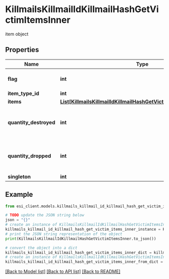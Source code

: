 # KillmailsKillmailIdKillmailHashGetVictimItemsInner

item object

## Properties

Name | Type | Description | Notes
------------ | ------------- | ------------- | -------------
**flag** | **int** | Flag for the location of the item  | 
**item_type_id** | **int** |  | 
**items** | [**List[KillmailsKillmailIdKillmailHashGetVictimItemsInnerItemsInner]**](KillmailsKillmailIdKillmailHashGetVictimItemsInnerItemsInner.md) |  | [optional] 
**quantity_destroyed** | **int** | How many of the item were destroyed if any  | [optional] 
**quantity_dropped** | **int** | How many of the item were dropped if any  | [optional] 
**singleton** | **int** |  | 

## Example

```python
from esi_client.models.killmails_killmail_id_killmail_hash_get_victim_items_inner import KillmailsKillmailIdKillmailHashGetVictimItemsInner

# TODO update the JSON string below
json = "{}"
# create an instance of KillmailsKillmailIdKillmailHashGetVictimItemsInner from a JSON string
killmails_killmail_id_killmail_hash_get_victim_items_inner_instance = KillmailsKillmailIdKillmailHashGetVictimItemsInner.from_json(json)
# print the JSON string representation of the object
print(KillmailsKillmailIdKillmailHashGetVictimItemsInner.to_json())

# convert the object into a dict
killmails_killmail_id_killmail_hash_get_victim_items_inner_dict = killmails_killmail_id_killmail_hash_get_victim_items_inner_instance.to_dict()
# create an instance of KillmailsKillmailIdKillmailHashGetVictimItemsInner from a dict
killmails_killmail_id_killmail_hash_get_victim_items_inner_from_dict = KillmailsKillmailIdKillmailHashGetVictimItemsInner.from_dict(killmails_killmail_id_killmail_hash_get_victim_items_inner_dict)
```
[[Back to Model list]](../README.md#documentation-for-models) [[Back to API list]](../README.md#documentation-for-api-endpoints) [[Back to README]](../README.md)


